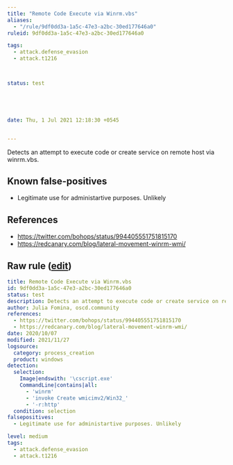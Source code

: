 ```yaml
---
title: "Remote Code Execute via Winrm.vbs"
aliases:
  - "/rule/9df0dd3a-1a5c-47e3-a2bc-30ed177646a0"
ruleid: 9df0dd3a-1a5c-47e3-a2bc-30ed177646a0

tags:
  - attack.defense_evasion
  - attack.t1216



status: test





date: Thu, 1 Jul 2021 12:18:30 +0545


---
```


Detects an attempt to execute code or create service on remote host via winrm.vbs.

<!--more-->


## Known false-positives

* Legitimate use for administartive purposes. Unlikely



## References

* https://twitter.com/bohops/status/994405551751815170
* https://redcanary.com/blog/lateral-movement-winrm-wmi/


## Raw rule ([edit](https://github.com/SigmaHQ/sigma/edit/master/rules/windows/process_creation/proc_creation_win_susp_winrm_execution.yml))
```yaml
title: Remote Code Execute via Winrm.vbs
id: 9df0dd3a-1a5c-47e3-a2bc-30ed177646a0
status: test
description: Detects an attempt to execute code or create service on remote host via winrm.vbs.
author: Julia Fomina, oscd.community
references:
  - https://twitter.com/bohops/status/994405551751815170
  - https://redcanary.com/blog/lateral-movement-winrm-wmi/
date: 2020/10/07
modified: 2021/11/27
logsource:
  category: process_creation
  product: windows
detection:
  selection:
    Image|endswith: '\cscript.exe'
    CommandLine|contains|all:
      - 'winrm'
      - 'invoke Create wmicimv2/Win32_'
      - '-r:http'
  condition: selection
falsepositives:
  - Legitimate use for administartive purposes. Unlikely

level: medium
tags:
  - attack.defense_evasion
  - attack.t1216

```
